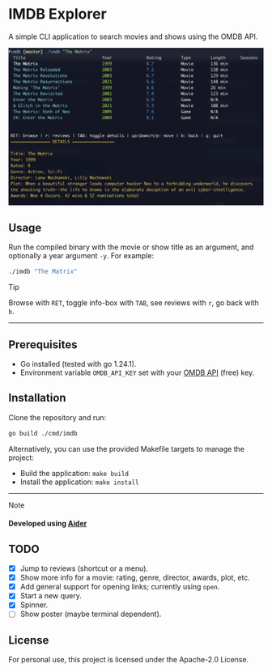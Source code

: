 # IMDB Explorer

A simple CLI application to search movies and shows using the OMDB API.

<img src="./screenshot.png" alt="image showing how to search shows and movies called 'the matrix'" width="600"/>

## Usage

Run the compiled binary with the movie or show title as an argument, and optionally a year argument `-y`. For example:

```bash
./imdb "The Matrix"
```

> [!TIP]
> Browse with `RET`, toggle info-box with `TAB`, see reviews with `r`, go back with `b`.

-----------

## Prerequisites

- Go installed (tested with go 1.24.1).
- Environment variable `OMDB_API_KEY` set with your [OMDB API](https://www.omdbapi.com/) (free) key.

## Installation

Clone the repository and run:

```bash
go build ./cmd/imdb
```

Alternatively, you can use the provided Makefile targets to manage the project:

- Build the application: `make build`
- Install the application: `make install`

------------

> [!NOTE]  
>
> #### Developed using [Aider](https://aider.chat/)

## TODO

- [x] Jump to reviews (shortcut or a menu).
- [x] Show more info for a movie: rating, genre, director, awards, plot, etc.
- [x] Add general support for opening links; currently using `open`.
- [x] Start a new query.
- [x] Spinner.
- [ ] Show poster (maybe terminal dependent).

## License

For personal use, this project is licensed under the Apache-2.0 License.
